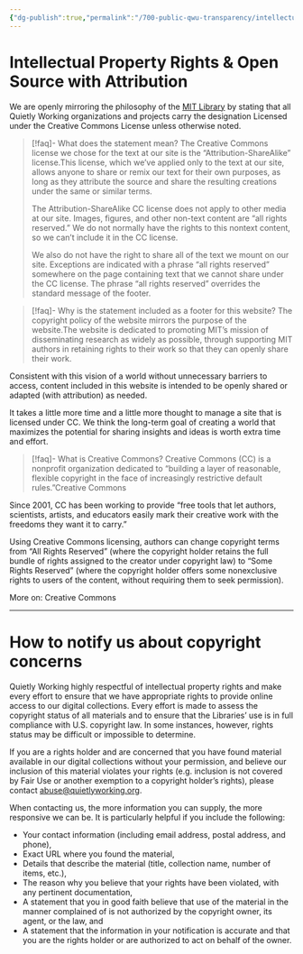 ```yaml
---
{"dg-publish":true,"permalink":"/700-public-qwu-transparency/intellectual-property-rights-and-open-source-with-attribution/","tags":["Intellectual","Property","openSource","attribution"],"created":"","updated":""}
---
```


# Intellectual Property Rights & Open Source with Attribution

We are openly mirroring the philosophy of the [MIT Library](https://libraries.mit.edu/scholarly/about/creative-commons/) by stating that all Quietly Working organizations and projects carry the designation Licensed under the Creative Commons License unless otherwise noted.

> [!faq]- What does the statement mean?
> The Creative Commons license we chose for the text at our site is the “Attribution-ShareAlike” license.This license, which we’ve applied only to the text at our site, allows anyone to share or remix our text for their own purposes, as long as they attribute the source and share the resulting creations under the same or similar terms.
> 
> The Attribution-ShareAlike CC license does not apply to other media at our site. Images, figures, and other non-text content are “all rights reserved.” We do not normally have the rights to this nontext content, so we can’t include it in the CC license.
> 
> We also do not have the right to share all of the text we mount on our site. Exceptions are indicated with a phrase “all rights reserved” somewhere on the page containing text that we cannot share under the CC license. The phrase “all rights reserved” overrides the standard message of the footer.

> [!faq]- Why is the statement included as a footer for this website?
The copyright policy of the website mirrors the purpose of the website.The website is dedicated to promoting MIT’s mission of disseminating research as widely as possible, through supporting MIT authors in retaining rights to their work so that they can openly share their work.
>
Consistent with this vision of a world without unnecessary barriers to access, content included in this website is intended to be openly shared or adapted (with attribution) as needed.
>
It takes a little more time and a little more thought to manage a site that is licensed under CC. We think the long-term goal of creating a world that maximizes the potential for sharing insights and ideas is worth extra time and effort.

> [!faq]- What is Creative Commons?
Creative Commons (CC) is a nonprofit organization dedicated to “building a layer of reasonable, flexible copyright in the face of increasingly restrictive default rules.”Creative Commons
>
Since 2001, CC has been working to provide “free tools that let authors, scientists, artists, and educators easily mark their creative work with the freedoms they want it to carry.”
>
Using Creative Commons licensing, authors can change copyright terms from “All Rights Reserved” (where the copyright holder retains the full bundle of rights assigned to the creator under copyright law) to “Some Rights Reserved” (where the copyright holder offers some nonexclusive rights to users of the content, without requiring them to seek permission).
>
More on: Creative Commons

--- 
# How to notify us about copyright concerns

Quietly Working highly respectful of intellectual property rights and make every effort to ensure that we have appropriate rights to provide online access to our digital collections. Every effort is made to assess the copyright status of all materials and to ensure that the Libraries’ use is in full compliance with U.S. copyright law. In some instances, however, rights status may be difficult or impossible to determine.

If you are a rights holder and are concerned that you have found material available in our digital collections without your permission, and believe our inclusion of this material violates your rights (e.g. inclusion is not covered by Fair Use or another exemption to a copyright holder’s rights), please contact [abuse@quietlyworking.org](mailto:abuse@quietlyworking.org).

When contacting us, the more information you can supply, the more responsive we can be. It is particularly helpful if you include the following:

- Your contact information (including email address, postal address, and phone),
- Exact URL where you found the material,
- Details that describe the material (title, collection name, number of items, etc.),
- The reason why you believe that your rights have been violated, with any pertinent documentation,
- A statement that you in good faith believe that use of the material in the manner complained of is not authorized by the copyright owner, its agent, or the law, and
- A statement that the information in your notification is accurate and that you are the rights holder or are authorized to act on behalf of the owner.